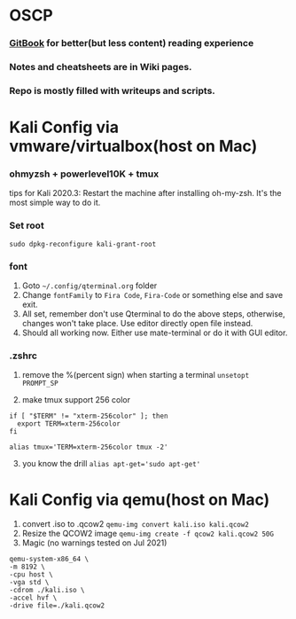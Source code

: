 # OSCP
### [GitBook](https://alvinsmith.gitbook.io/progressive-oscp/) for better(but less content) reading experience
### Notes and cheatsheets are in Wiki pages. 
### Repo is mostly filled with writeups and scripts.

# Kali Config via vmware/virtualbox(host on Mac)
### ohmyzsh + powerlevel10K + tmux
tips for Kali 2020.3: Restart the machine after installing oh-my-zsh. It's the most simple way to do it.

### Set root
`sudo dpkg-reconfigure kali-grant-root`

### font
1. Goto `~/.config/qterminal.org` folder
2. Change `fontFamily` to `Fira Code`, `Fira-Code` or something else and save exit.
3. All set, remember don't use Qterminal to do the above steps, otherwise, changes won't take place. Use editor directly open file instead.
4. Should all working now. Either use mate-terminal or do it with GUI editor. 

### .zshrc
1. remove the %(percent sign) when starting a terminal
`unsetopt PROMPT_SP` 

2. make tmux support 256 color
```
if [ "$TERM" != "xterm-256color" ]; then
  export TERM=xterm-256color
fi

alias tmux='TERM=xterm-256color tmux -2'
```

3. you know the drill
`alias apt-get='sudo apt-get'` 

# Kali Config via qemu(host on Mac)
1. convert .iso to .qcow2
`qemu-img convert kali.iso kali.qcow2`
2. Resize the QCOW2 image
`qemu-img create -f qcow2 kali.qcow2 50G`
3. Magic (no warnings tested on Jul 2021)
```
qemu-system-x86_64 \
-m 8192 \
-cpu host \
-vga std \
-cdrom ./kali.iso \
-accel hvf \
-drive file=./kali.qcow2
```

